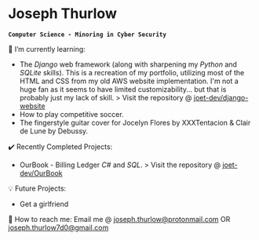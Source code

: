 # Joseph Thurlow

**`Computer Science - Minoring in Cyber Security`**

🌱 I’m currently learning: 
- The *Django* web framework (along with sharpening my *Python* and *SQLite* skills). This is a recreation of my portfolio, utilizing most of the HTML and CSS from my old AWS website implementation. I'm not a huge fan as it seems to have limited customizability... but that is probably just my lack of skill. > Visit the repository @ [joet-dev/django-website](https://github.com/joet-dev/django-website)
- How to play competitive soccer. 
- The fingerstyle guitar cover for Jocelyn Flores by XXXTentacion & Clair de Lune by Debussy. 

:heavy_check_mark: Recently Completed Projects: 
- OurBook - Billing Ledger *C#* and *SQL*. > Visit the repository @ [joet-dev/OurBook](https://github.com/joet-dev/OurBook)

:bulb: Future Projects: 
- Get a girlfriend


:email: How to reach me: 
Email me @ joseph.thurlow@protonmail.com OR joseph.thurlow7d0@gmail.com

